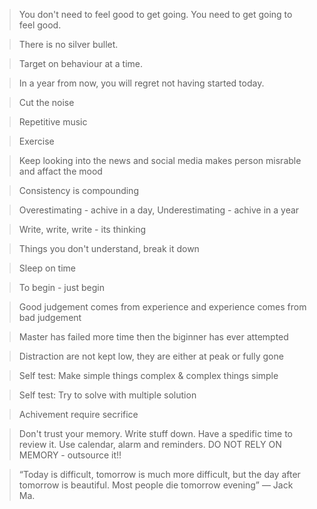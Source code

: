 >You don't need to feel good to get going. You need to get going to feel good.

>There is no silver bullet.

>Target on behaviour at a time.

>In a year from now, you will regret not having started today.

>Cut the noise

>Repetitive music

>Exercise

>Keep looking into the news and social media makes person misrable and affact the mood

>Consistency is compounding

>Overestimating - achive in a day, Underestimating - achive in a year

>Write, write, write  - its thinking

>Things you don't understand, break it down

>Sleep on time

>To begin  - just begin

>Good judgement comes from experience and experience comes from bad judgement

>Master has failed more time then the biginner has ever attempted

>Distraction are not kept low, they are either at peak or fully gone

>Self test: Make simple things complex & complex things simple

>Self test: Try to solve with multiple solution

>Achivement require secrifice

> Don't trust your memory. Write stuff down. Have a spedific time to review it. Use calendar, alarm and reminders. DO NOT RELY ON MEMORY - outsource it!!

> “Today is difficult, tomorrow is much more difficult, but the day after tomorrow is beautiful.
Most people die tomorrow evening”  — Jack Ma.
